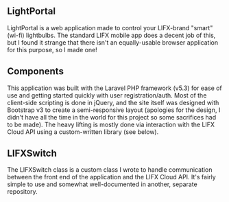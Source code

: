 ## LightPortal

LightPortal is a web application made to control your LIFX-brand "smart" (wi-fi) lightbulbs. The standard LIFX mobile app does a decent job of this, but I found it strange that there isn't an equally-usable
browser application for this purpose, so I made one!

## Components

This application was built with the  Laravel PHP framework (v5.3) for ease of use and getting started quickly with user registration/auth. Most of the client-side scripting is done in jQuery, and the site itself was
designed with Bootstrap v3 to create a semi-responsive layout (apologies for the design, I didn't have all the time in the world for this project so some sacrifices had to be made). The heavy lifting is mostly
done via interaction with the LIFX Cloud API using a custom-written library (see below).

## LIFXSwitch

The LIFXSwitch class is a custom class I wrote to handle communication between the front end of the application and the LIFX Cloud API. It's fairly simple to use and somewhat well-documented in another, separate repository.